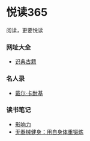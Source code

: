 # 悦读365
阅读，更要悦读

### 网址大全
- [识典古籍](https://www.shidianguji.com)

### 名人录
- [戴尔·卡耐基](https://en.wikipedia.org/wiki/Dale_Carnegie)

### 读书笔记

- [影响力](book/influence.md)
- [无器械健身：用自身体重锻炼](book/you-are-your-own-gym.md)